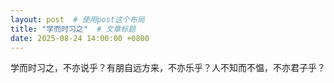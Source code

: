 ```yaml
---
layout: post  # 使用post这个布局
title: "学而时习之"  # 文章标题
date: 2025-08-24 14:00:00 +0800
---
```


学而时习之，不亦说乎？有朋自远方来，不亦乐乎？人不知而不愠，不亦君子乎？

